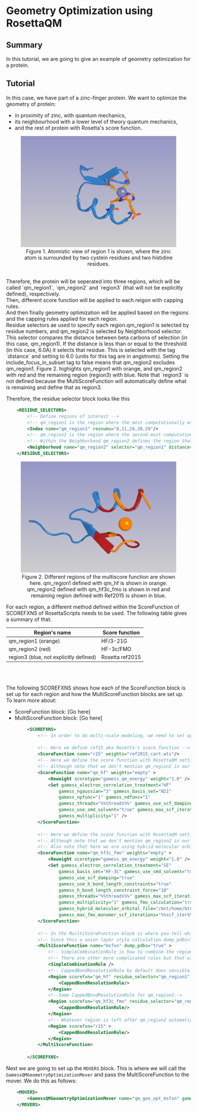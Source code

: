 # Geometry Optimization using RosettaQM

## Summary
In this tutorial, we are going to give an example of geometry optimization for a protein.

## Tutorial
In this case, we have part of a zinc-finger protein. We want to optimize the geometry of protein:
* in proximity of zinc, with quantum mechanics,
* its neighbourhood with a lower level of theory quantum mechanics,
* and the rest of protein with Rosetta's score function.

<figure align="center"> 
<img src="../../../images/GeometryOptimizationRosettaQM_region1.png" alt="drawing" width="600"/> 
<figcaption>Figure 1. Atomistic view of region 1 is shown, where the zinc atom is surrounded by two cystein residues and two histidine residues. </figcaption> 
</figure> 
<br />
Therefore, the protein will be seperated into three regions, which will be called `qm_region1`, `qm_region2` and `region3` (that will not be explicitly defined), respectively. 
<br />
Then, different score function will be applied to each reigon with capping rules.
<br />
And then finally geometry optimization will be applied based on the regions and the capping rules applied for each region. 
<br />
Residue selectors ae used to specify each region.qm_region1 is selected by residue numbers, and qm_region2 is selected by Neighborhood selector. 
This selector compares the distance between beta carbons of selection (in this case, qm_region1). 
If the distance is less than or equal to the threshold (in this case, 6.0A) it selects that residue. 
This is selected with the tag `distance` and setting to 6.0 (units for this tag are in angstroms). 
Setting the include_focus_in_subset tag to false means that qm_region2 excludes qm_region1. Figure 2. highights qm_region1 with orange, and qm_region2 with red and the remaining region (region3) with blue. 
Note that `region3` is not defined because the MultiScoreFunction will automatically define what is remaining and define that as region3.


Therefore, the residue selector block looks like this

```xml
    <RESIDUE_SELECTORS>
        <!-- Define regions of interest -->
        <!-- qm_region1 is the region where the most computationally expensive calculation is going to take place. -->
        <Index name="qm_region1" resnums="8,11,24,28,29"/>
        <!-- qm_region2 is the region where the second most computationally expensive calculation is going to take place. -->
        <!-- Within the Neighborhood qm_region2 defines the region that is within 6.0 from qm_region1 and not including the atoms in qm_region1 (which is done using the tag include_focus_in_subset  -->
        <Neighborhood name="qm_region2" selector="qm_region1" distance="6.0" include_focus_in_subset="false" />
    </RESIDUE_SELECTORS>
```

<figure align="center">
<img src="../../../images/GeometryOptimizationRosettaQM_region2.png" alt="drawing" width="600"/>
<figcaption>Figure 2. Different regions of the multiscore function are shown here. qm_region1 defined with qm_hf is shown in orange. qm_region2 defined with qm_hf3c_fmo is shown in red and remaining region defined with Ref2015 is shown in blue. </figcaption>
</figure>
For each region, a different method defined within the ScoreFunction of SCOREFXNS of RosettaScripts needs to be used. 
The following table gives a summary of that. 
<br />

| Region's name                           | Score function   |
|-----------------------------------------|------------------|
| qm_region1 (orange)                     | HF/3-21G         |
| qm_region2 (red)                        | HF-3c/FMO        |
| region3 (blue, not explicitly defined)  | Rosetta ref2015  |

<br />
<br />

The following SCOREFXNS shows how each of the ScoreFunction block is set up for each region and how the MultiScoreFunction blocks are set up. To learn more about: 
- ScoreFunction block: [Go here]
- MultiScoreFunction block: [Go here]

```xml
        <SCOREFXNS>
            <!-- In order to do multi-scale modeling, we need to set up the different score function that will used for the different regions of your system.  -->

            <!-- Here we define ref15 aka Rosetta's score function -->
            <ScoreFunction name="r15" weights="ref2015_cart.wts"/>
            <!-- Here we define the score function with RosettaQM setting for the most rigorous part aka qm_region1  -->
            <!-- Although note that we don't mention qm_region1 in our score function. That is later.-->
            <ScoreFunction name="qm_hf" weights="empty" >
                <Reweight scoretype="gamess_qm_energy" weight="1.0" />
                <Set gamess_electron_correlation_treatment="HF"
                    gamess_ngaussian="3" gamess_basis_set="N21"
                    gamess_npfunc="1" gamess_ndfunc="1"
                    gamess_threads="%%threads%%" gamess_use_scf_damping="true"
                    gamess_use_smd_solvent="true" gamess_max_scf_iterations="%%scf_iter%%"
                    gamess_multiplicity="1" />
            </ScoreFunction>

            <!-- Here we define the score function with RosettaQM setting for the second rigorous part aka qm_region2  -->
            <!-- Although note that we don't mention qm_region2 in our score function. That is later.-->
            <!-- Also note that here we are using hybrid molecular orbital approx (HMO) -->
            <ScoreFunction name="qm_hf3c_fmo" weights="empty" >
                <Reweight scoretype="gamess_qm_energy" weight="1.0" />
                <Set gamess_electron_correlation_treatment="SE"
                    gamess_basis_set="HF-3C" gamess_use_smd_solvent="true"
                    gamess_use_scf_damping="true"
                    gamess_use_h_bond_length_constraints="true"
                    gamess_h_bond_length_constraint_force="10"
                    gamess_threads="%%threads%%" gamess_max_scf_iterations="%%scf_iter%%"
                    gamess_multiplicity="1" gamess_fmo_calculation="true" gamess_hybrid_molecular_orbital="HF-3c"
                    gamess_hybrid_molecular_orbital_file="/mnt/home/bturzo/ceph/Applications/gamess/tools/fmo/HMO/HMOs.txt"
                    gamess_max_fmo_monomer_scf_iterations="%%scf_iter%%" />
            </ScoreFunction>

            <!-- In the MucltiScoreFunction block is where you tell which region is going to be treated with which level calculation-->
            <!-- Since this a onion layer style calculation dump_pdbs="true" option will dump out all the layers of system that has been defined-->
            <MultiScoreFunction name="msfxn" dump_pdbs="true" >
                <!-- SimpleCombinationRule is how to combine the region. And how to subtract of the energies from each region in order avoid double counting-->
                <!-- There are other more complicated rules but that will not be discussed here and is a treat for another tutorial-->
                <SimpleCombinationRule />
                <!-- CappedBondResolutionRule by default does sensible capping, other capping rules available and can be passed with options-->
                <Region scorefxn="qm_hf" residue_selector="qm_region1" >
                    <CappedBondResolutionRule/>
                </Region>
                <!--Same CappedBondResolutionRule for qm_region2-->
                <Region scorefxn="qm_hf3c_fmo" residue_selector="qm_region2">
                    <CappedBondResolutionRule/>
                </Region>
                <!-- Whatever region is left after qm_region2 automatically gets defined to region3 and is now scored with r15 (as in rosetta score function) -->
                <Region scorefxn="r15" >
                    <CappedBondResolutionRule/>
                </Region>
            </MultiScoreFunction>

        </SCOREFXNS>
```
 
Next we are going to set up the `MOVERS` block. This is where we will call the `GamessQMGeometryOptimizationMover` and pass the MultiScoreFunction to the mover. We do this as follows: 
```xml
    <MOVERS>
        <GamessQMGeometryOptimizationMover name="qm_geo_opt_msfxn" gamess_threads="%%threads%%" msfxn_name="msfxn" msfxn_classical_cartmin="true" />
    </MOVERS>
```


